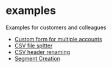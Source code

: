# examples
Examples for customers and colleagues

- [Custom form for multiple accounts](custom-form-multiple-accounts.html)
- [CSV file spltter](file_split.html)
- [CSV header renaming](csv_header_renaming.html)
- [Segment Creation](segment_creation.html)
